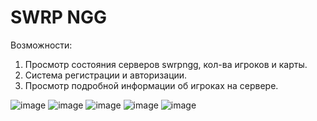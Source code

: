 # SWRP NGG
Возможности:
1) Просмотр состояния серверов swrpngg, кол-ва игроков и карты.
2) Система регистрации и авторизации.
3) Просмотр подробной информации об игроках на сервере.

![image](https://user-images.githubusercontent.com/85961114/148447075-d371ed0e-987a-4675-bb10-72ab4bec09ca.png)
![image](https://user-images.githubusercontent.com/85961114/148447398-69e67e9d-0ebf-444e-87ef-2c609379a3f4.png)
![image](https://user-images.githubusercontent.com/85961114/148447453-f0260613-2b8c-4f28-b11f-409e91771710.png)
![image](https://user-images.githubusercontent.com/85961114/148447491-7c88a252-db4f-42b9-9a0a-9ff957e159c0.png)
![image](https://user-images.githubusercontent.com/85961114/148447539-9a368b68-c68d-4ffe-8d40-f214c4c32ae4.png)
